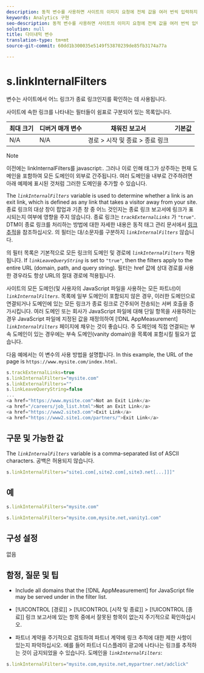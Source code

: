 ```yaml
---
description: 동적 변수를 사용하면 사이트의 이미지 요청에 전체 값을 여러 번씩 입력하지 않고도 한 변수에서 다른 변수로 값을 복사할 수 있습니다.
keywords: Analytics 구현
seo-description: 동적 변수를 사용하면 사이트의 이미지 요청에 전체 값을 여러 번씩 입력하지 않고도 한 변수에서 다른 변수로 값을 복사할 수 있습니다.
solution: null
title: 다이내믹 변수
translation-type: tm+mt
source-git-commit: 60dd1b300035e5149f53870239de85fb3174a77a

---
```




# s.linkInternalFilters

 변수는 사이트에서 어느 링크가 종료 링크인지를 확인하는 데 사용됩니다.

사이트에 속한 링크를 나타내는 필터들이 쉼표로 구분되어 있는 목록입니다.

| 최대 크기 | 디버거 매개 변수 | 채워진 보고서 | 기본값 |
|---|---|---|---|
| N/A | N/A | 경로 &gt; 시작 및 종료 &gt; 종료 링크 |  |

>[!NOTE]
>
>이전에는 linkInternalFilters를 javascript:. 그러나 이로 인해 태그가 상주하는 현재 도메인을 포함하여 모든 도메인이 외부로 간주됩니다. 여러 도메인을 내부로 간주하려면 아래 예제에 표시된 것처럼 그러한 도메인을 추가할 수 있습니다.

The *`linkInternalFilters`* variable is used to determine whether a link is an exit link, which is defined as any link that takes a visitor away from your site. 종료 링크의 대상 창이 팝업과 기존 창 중 어느 것인지는 종료 링크 보고서에 링크가 표시되는지 여부에 영향을 주지 않습니다. 종료 링크는 *`trackExternalLinks`* 가 `"true"`. DTM이 종료 링크를 처리하는 방법에 대한 자세한 내용은 동적 태그 관리 문서에서 [링크 추적](https://marketing.adobe.com/resources/help/en_US/dtm/link_tracking.html)을 참조하십시오. 의 필터는 대/소문자를 구분하지 *`linkInternalFilters`* 않습니다.

의 필터 목록은 기본적으로 모든 링크의 도메인 및 경로에 *`linkInternalFilters`* 적용됩니다. If *`linkLeaveQueryString`* is set to `"true"`, then the filters apply to the entire URL (domain, path, and query string). 필터는 href 값에 상대 경로를 사용한 경우라도 항상 URL의 절대 경로에 적용됩니다.

사이트의 모든 도메인(및 사용자의 JavaScript 파일을 사용하는 모든 파트너)이 *`linkInternalFilters`*. 목록에 일부 도메인이 포함되지 않은 경우, 이러한 도메인으로 연결되거나 도메인에 있는 모든 링크가 종료 링크로 간주되어 전송되는 서버 호출을 증가시킵니다. 여러 도메인 또는 회사가 JavaScript 파일에 대해 단일 항목을 사용하려는 경우 JavaScript 파일에 지정된 값을 재정의하여 [!DNL AppMeasurement] *`linkInternalFilters`* 페이지에 채우는 것이 좋습니다. 주 도메인에 직접 연결되는 부속 도메인이 있는 경우에는 부속 도메인(vanity domain)을 목록에 포함시킬 필요가 없습니다.

다음 예에서는 이 변수의 사용 방법을 설명합니다. In this example, the URL of the page is `https://www.mysite.com/index.html`.

```js
s.trackExternalLinks=true 
s.linkInternalFilters="mysite.com" 
s.linkExternalFilters="" 
s.linkLeaveQueryString=false 
... 
<a href="https://www.mysite.com">Not an Exit Link</a> 
<a href="/careers/job_list.html">Not an Exit Link</a> 
<a href="https://www2.site3.com">Exit Link</a> 
<a href="https://www2.site1.com/partners/">Exit Link</a> 
```

## 구문 및 가능한 값

The *`linkInternalFilters`* variable is a comma-separated list of ASCII characters. 공백은 허용되지 않습니다.

```js
s.linkInternalFilters="site1.com[,site2.com[,site3.net[...]]]"
```

## 예

```js
s.linkInternalFilters="mysite.com"
```

```js
s.linkInternalFilters="mysite.com,mysite.net,vanity1.com"
```

## 구성 설정

없음

## 함정, 질문 및 팁

* Include all domains that the [!DNL AppMeasurement] for JavaScript file may be served under in the filter list.
* [!UICONTROL [경로]] &gt; [!UICONTROL [시작 및 종료]] &gt; [!UICONTROL [종료]] 링크 보고서에 있는 항목 중에서 잘못된 항목이 없는지 주기적으로 확인하십시오.

* 파트너 계약을 주기적으로 검토하여 파트너 계약에 링크 추적에 대한 제한 사항이 있는지 파악하십시오. 예를 들어 파트너 디스플레이 광고에 나타나는 링크를 추적하는 것이 금지되었을 수 있습니다. 도메인을 *`linkInternalFilters`*:

```js
s.linkInternalFilters="mysite.com,mysite.net,mypartner.net/adclick"
```
